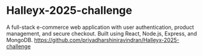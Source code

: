 # Halleyx-2025-challenge
A full-stack e-commerce web application with user authentication, product management, and secure checkout. Built using React, Node.js, Express, and MongoDB.
https://github.com/priyadharshiniravindran/Halleyx-2025-challenge

